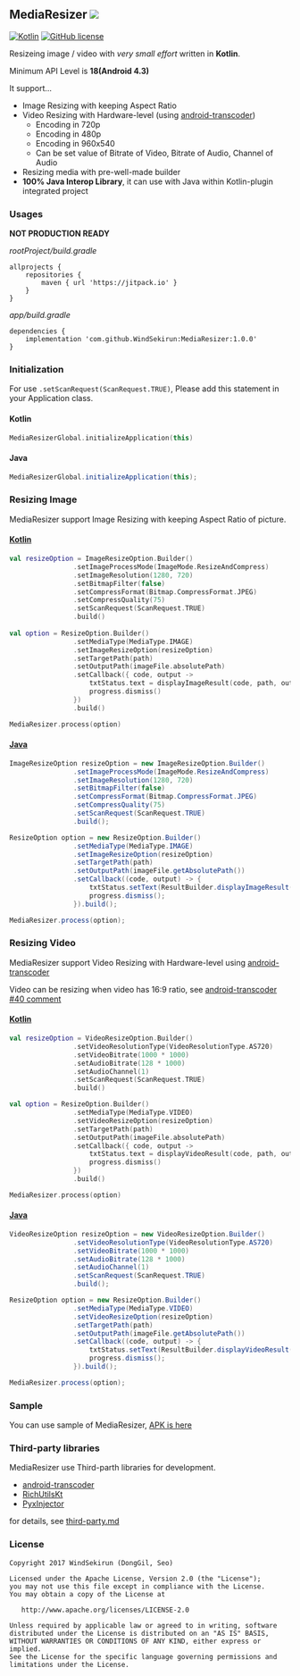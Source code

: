 ## MediaResizer [![](https://jitpack.io/v/WindSekirun/MediaResizer.svg)](https://jitpack.io/#WindSekirun/MediaResizer)
[![Kotlin](https://img.shields.io/badge/kotlin-1.1.5-blue.svg)](http://kotlinlang.org)	[![GitHub license](https://img.shields.io/badge/license-Apache%20License%202.0-blue.svg?style=flat)](http://www.apache.org/licenses/LICENSE-2.0)

Resizeing image / video with *very small effort* written in **Kotlin**.

Minimum API Level is **18(Android 4.3)**

It support... 

* Image Resizing with keeping Aspect Ratio
* Video Resizing with Hardware-level (using [android-transcoder](https://github.com/ypresto/android-transcoder))
    * Encoding in 720p
    * Encoding in 480p
    * Encoding in 960x540
    * Can be set value of Bitrate of Video, Bitrate of Audio, Channel of Audio
* Resizing media with pre-well-made builder
* **100% Java Interop Library**, it can use with Java within Kotlin-plugin integrated project

### Usages
**NOT PRODUCTION READY**

*rootProject/build.gradle*
```	
allprojects {
    repositories {
	    maven { url 'https://jitpack.io' }
    }
}
```

*app/build.gradle*
```
dependencies {
    implementation 'com.github.WindSekirun:MediaResizer:1.0.0'
}
```

### Initialization
For use ```.setScanRequest(ScanRequest.TRUE)```, Please add this statement in your Application class.

#### Kotlin
```Kotlin
MediaResizerGlobal.initializeApplication(this)
```

#### Java
```Java
MediaResizerGlobal.initializeApplication(this);
```

### Resizing Image
MediaResizer support Image Resizing with keeping Aspect Ratio of picture.

#### [Kotlin](https://github.com/WindSekirun/MediaResizer/blob/master/sample/src/main/java/pyxis/uzuki/live/mediaresizersample/activity/KotlinActivity.kt)
```Kotlin
val resizeOption = ImageResizeOption.Builder()
                .setImageProcessMode(ImageMode.ResizeAndCompress)
                .setImageResolution(1280, 720)
                .setBitmapFilter(false)
                .setCompressFormat(Bitmap.CompressFormat.JPEG)
                .setCompressQuality(75)
                .setScanRequest(ScanRequest.TRUE)
                .build()
        
val option = ResizeOption.Builder()
                .setMediaType(MediaType.IMAGE)
                .setImageResizeOption(resizeOption)
                .setTargetPath(path)
                .setOutputPath(imageFile.absolutePath)
                .setCallback({ code, output ->
                    txtStatus.text = displayImageResult(code, path, output)
                    progress.dismiss()
                })
                .build()

MediaResizer.process(option)
````

#### [Java](https://github.com/WindSekirun/MediaResizer/blob/master/sample/src/main/java/pyxis/uzuki/live/mediaresizersample/activity/JavaActivity.java)

```Java
ImageResizeOption resizeOption = new ImageResizeOption.Builder()
                .setImageProcessMode(ImageMode.ResizeAndCompress)
                .setImageResolution(1280, 720)
                .setBitmapFilter(false)
                .setCompressFormat(Bitmap.CompressFormat.JPEG)
                .setCompressQuality(75)
                .setScanRequest(ScanRequest.TRUE)
                .build();

ResizeOption option = new ResizeOption.Builder()
                .setMediaType(MediaType.IMAGE)
                .setImageResizeOption(resizeOption)
                .setTargetPath(path)
                .setOutputPath(imageFile.getAbsolutePath())
                .setCallback((code, output) -> {
                    txtStatus.setText(ResultBuilder.displayImageResult(code, path, output));
                    progress.dismiss();
                }).build();

MediaResizer.process(option);
```

### Resizing Video
MediaResizer support Video Resizing with Hardware-level using [android-transcoder](https://github.com/ypresto/android-transcoder)

Video can be resizing when video has 16:9 ratio, see [android-transcoder #40 comment](https://github.com/ypresto/android-transcoder/issues/40)

#### [Kotlin](https://github.com/WindSekirun/MediaResizer/blob/master/sample/src/main/java/pyxis/uzuki/live/mediaresizersample/activity/KotlinActivity.kt)
```Kotlin
val resizeOption = VideoResizeOption.Builder()
                .setVideoResolutionType(VideoResolutionType.AS720)
                .setVideoBitrate(1000 * 1000)
                .setAudioBitrate(128 * 1000)
                .setAudioChannel(1)
                .setScanRequest(ScanRequest.TRUE)
                .build()

val option = ResizeOption.Builder()
                .setMediaType(MediaType.VIDEO)
                .setVideoResizeOption(resizeOption)
                .setTargetPath(path)
                .setOutputPath(imageFile.absolutePath)
                .setCallback({ code, output ->
                    txtStatus.text = displayVideoResult(code, path, output)
                    progress.dismiss()
                })
                .build()

MediaResizer.process(option)
````

#### [Java](https://github.com/WindSekirun/MediaResizer/blob/master/sample/src/main/java/pyxis/uzuki/live/mediaresizersample/activity/JavaActivity.java)

```Java
VideoResizeOption resizeOption = new VideoResizeOption.Builder()
                .setVideoResolutionType(VideoResolutionType.AS720)
                .setVideoBitrate(1000 * 1000)
                .setAudioBitrate(128 * 1000)
                .setAudioChannel(1)
                .setScanRequest(ScanRequest.TRUE)
                .build();

ResizeOption option = new ResizeOption.Builder()
                .setMediaType(MediaType.VIDEO)
                .setVideoResizeOption(resizeOption)
                .setTargetPath(path)
                .setOutputPath(imageFile.getAbsolutePath())
                .setCallback((code, output) -> {
                    txtStatus.setText(ResultBuilder.displayVideoResult(code, path, output));
                    progress.dismiss();
                }).build();

MediaResizer.process(option);
```

### Sample
You can use sample of MediaResizer, [APK is here](https://github.com/WindSekirun/MediaResizer/raw/master/sample-debug.apk)

### Third-party libraries
MediaResizer use Third-parth libraries for development.

* [android-transcoder](https://github.com/ypresto/android-transcoder)
* [RichUtilsKt](https://github.com/WindSekirun/RichUtilsKt)
* [PyxInjector](https://github.com/WindSekirun/PyxInjector)

for details, see [third-party.md](https://github.com/WindSekirun/MediaResizer/blob/master/third-party.md)

### License 
```
Copyright 2017 WindSekirun (DongGil, Seo)

Licensed under the Apache License, Version 2.0 (the "License");
you may not use this file except in compliance with the License.
You may obtain a copy of the License at

   http://www.apache.org/licenses/LICENSE-2.0

Unless required by applicable law or agreed to in writing, software
distributed under the License is distributed on an "AS IS" BASIS,
WITHOUT WARRANTIES OR CONDITIONS OF ANY KIND, either express or implied.
See the License for the specific language governing permissions and
limitations under the License.
```
